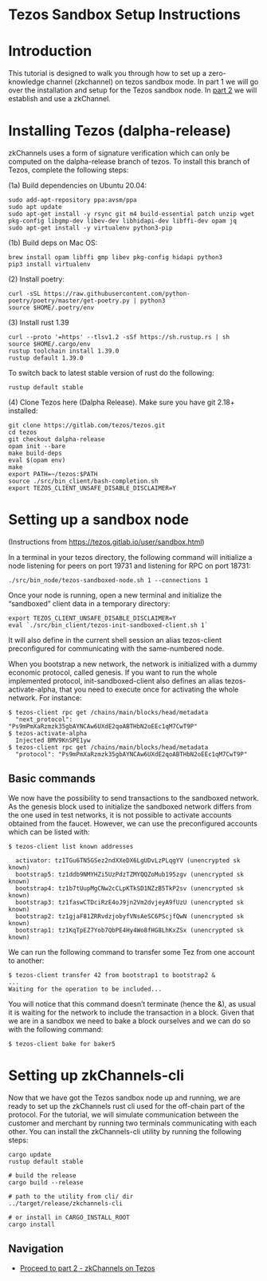 # Tezos Sandbox Setup Instructions

# Introduction

This tutorial is designed to walk you through how to set up a zero-knowledge channel (zkchannel) on tezos sandbox mode. In part 1 we will go over the installation and setup for the Tezos sandbox node. In [part 2](tutorial_pt2_zkchannels.md) we will establish and use a zkChannel.

# Installing Tezos (dalpha-release)

zkChannels uses a form of signature verification which can only be computed on the dalpha-release branch of tezos. To install this branch of Tezos, complete the following steps:

(1a) Build dependencies on Ubuntu 20.04:
	
    sudo add-apt-repository ppa:avsm/ppa
    sudo apt update
    sudo apt-get install -y rsync git m4 build-essential patch unzip wget pkg-config libgmp-dev libev-dev libhidapi-dev libffi-dev opam jq
    sudo apt-get install -y virtualenv python3-pip 
    
(1b) Build deps on Mac OS:

    brew install opam libffi gmp libev pkg-config hidapi python3
    pip3 install virtualenv

(2) Install poetry:
	
    curl -sSL https://raw.githubusercontent.com/python-poetry/poetry/master/get-poetry.py | python3
    source $HOME/.poetry/env

(3) Install rust 1.39
	
    curl --proto '=https' --tlsv1.2 -sSf https://sh.rustup.rs | sh
    source $HOME/.cargo/env
    rustup toolchain install 1.39.0
    rustup default 1.39.0

To switch back to latest stable version of rust do the following:

    rustup default stable
	
(4) Clone Tezos here (Dalpha Release). Make sure you have git 2.18+ installed:
    
    git clone https://gitlab.com/tezos/tezos.git
    cd tezos
    git checkout dalpha-release
    opam init --bare
    make build-deps
    eval $(opam env)
    make
    export PATH=~/tezos:$PATH
    source ./src/bin_client/bash-completion.sh
    export TEZOS_CLIENT_UNSAFE_DISABLE_DISCLAIMER=Y

# Setting up a sandbox node

(Instructions from https://tezos.gitlab.io/user/sandbox.html)

In a terminal in your tezos directory, the following command will initialize a node listening for peers on port 19731 and listening for RPC on port 18731:
```
./src/bin_node/tezos-sandboxed-node.sh 1 --connections 1
```

Once your node is running, open a new terminal and initialize the “sandboxed” client data in a temporary directory:

```
export TEZOS_CLIENT_UNSAFE_DISABLE_DISCLAIMER=Y
eval `./src/bin_client/tezos-init-sandboxed-client.sh 1`
```

It will also define in the current shell session an alias tezos-client preconfigured for communicating with the same-numbered node.

When you bootstrap a new network, the network is initialized with a dummy economic protocol, called genesis. If you want to run the whole implemented protocol, init-sandboxed-client also defines an alias tezos-activate-alpha, that you need to execute once for activating the whole network. For instance:

```
$ tezos-client rpc get /chains/main/blocks/head/metadata
  "next_protocol": "Ps9mPmXaRzmzk35gbAYNCAw6UXdE2qoABTHbN2oEEc1qM7CwT9P"
$ tezos-activate-alpha
  Injected BMV9KnSPE1yw
$ tezos-client rpc get /chains/main/blocks/head/metadata
  "protocol": "Ps9mPmXaRzmzk35gbAYNCAw6UXdE2qoABTHbN2oEEc1qM7CwT9P"
```

## Basic commands
We now have the possibility to send transactions to the sandboxed network. As the genesis block used to initialize the sandboxed network differs from the one used in test networks, it is not possible to activate accounts obtained from the faucet. However, we can use the preconfigured accounts which can be listed with:

```
$ tezos-client list known addresses

  activator: tz1TGu6TN5GSez2ndXXeDX6LgUDvLzPLqgYV (unencrypted sk known)
  bootstrap5: tz1ddb9NMYHZi5UzPdzTZMYQQZoMub195zgv (unencrypted sk known)
  bootstrap4: tz1b7tUupMgCNw2cCLpKTkSD1NZzB5TkP2sv (unencrypted sk known)
  bootstrap3: tz1faswCTDciRzE4oJ9jn2Vm2dvjeyA9fUzU (unencrypted sk known)
  bootstrap2: tz1gjaF81ZRRvdzjobyfVNsAeSC6PScjfQwN (unencrypted sk known)
  bootstrap1: tz1KqTpEZ7Yob7QbPE4Hy4Wo8fHG8LhKxZSx (unencrypted sk known)
```

We can run the following command to transfer some Tez from one account to another:


```
$ tezos-client transfer 42 from bootstrap1 to bootstrap2 &
...
Waiting for the operation to be included...
```

You will notice that this command doesn’t terminate (hence the &), as usual it is waiting for the network to include the transaction in a block. Given that we are in a sandbox we need to bake a block ourselves and we can do so with the following command:

```
$ tezos-client bake for baker5
```

# Setting up zkChannels-cli 
Now that we have got the Tezos sandbox node up and running, we are ready to set up the zkChannels rust cli used for the off-chain part of the protocol. For the tutorial, we will simulate communication between the customer and merchant by running two terminals communicating with each other. You can install the zkChannels-cli utility by running the following steps:
```
cargo update
rustup default stable

# build the release
cargo build --release

# path to the utility from cli/ dir
../target/release/zkchannels-cli

# or install in CARGO_INSTALL_ROOT
cargo install 
```

## Navigation
- [Proceed to part 2 - zkChannels on Tezos](tutorial_pt2_zkchannels.md)
